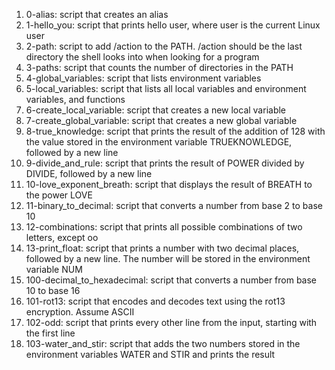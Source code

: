 1. 0-alias: script that creates an alias
2. 1-hello_you: script that prints hello user, where user is the current Linux user
3. 2-path: script to add /action to the PATH. /action should be the last directory the shell looks into when looking for a program
4. 3-paths: script that counts the number of directories in the PATH
5. 4-global_variables: script that lists environment variables
6. 5-local_variables: script that lists all local variables and environment variables, and functions
7. 6-create_local_variable: script that creates a new local variable
8. 7-create_global_variable: script that creates a new global variable
9. 8-true_knowledge: script that prints the result of the addition of 128 with the value stored in the environment variable TRUEKNOWLEDGE, followed by a new line
10. 9-divide_and_rule: script that prints the result of POWER divided by DIVIDE, followed by a new line
11. 10-love_exponent_breath: script that displays the result of BREATH to the power LOVE
12. 11-binary_to_decimal: script that converts a number from base 2 to base 10
13. 12-combinations: script that prints all possible combinations of two letters, except oo
14. 13-print_float: script that prints a number with two decimal places, followed by a new line. The number will be stored in the environment variable NUM
15. 100-decimal_to_hexadecimal:  script that converts a number from base 10 to base 16
16. 101-rot13: script that encodes and decodes text using the rot13 encryption. Assume ASCII
17. 102-odd: script that prints every other line from the input, starting with the first line
18.  103-water_and_stir: script that adds the two numbers stored in the environment variables WATER and STIR and prints the result
